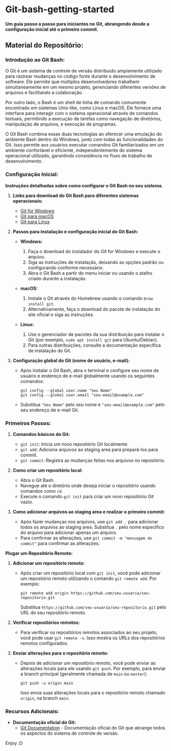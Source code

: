 # Git-bash-getting-started
#### Um guia passo a passo para iniciantes no Git, abrangendo desde a configuração inicial até o primeiro commit.

## Material do Repositório:

### Introdução ao Git Bash:

O Git é um sistema de controle de versão distribuído amplamente utilizado para rastrear mudanças no código fonte durante o desenvolvimento de software. Ele permite que múltiplos desenvolvedores trabalhem simultaneamente em um mesmo projeto, gerenciando diferentes versões de arquivos e facilitando a colaboração.

Por outro lado, o Bash é um shell de linha de comando comumente encontrado em sistemas Unix-like, como Linux e macOS. Ele fornece uma interface para interagir com o sistema operacional através de comandos textuais, permitindo a execução de tarefas como navegação de diretórios, manipulação de arquivos, e execução de programas.

O Git Bash combina essas duas tecnologias ao oferecer uma emulação do ambiente Bash dentro do Windows, junto com todas as funcionalidades do Git. Isso permite aos usuários executar comandos Git familiarizados em um ambiente confortável e eficiente, independentemente do sistema operacional utilizado, garantindo consistência no fluxo de trabalho de desenvolvimento.

### Configuração Inicial:

**Instruções detalhadas sobre como configurar o Git Bash no seu sistema.**

1. **Links para download do Git Bash para diferentes sistemas operacionais:**
   - [Git for Windows](https://gitforwindows.org/)
   - [Git para macOS](https://git-scm.com/download/mac)
   - [Git para Linux](https://git-scm.com/download/linux)

2. **Passos para instalação e configuração inicial do Git Bash:**
   - **Windows:**
     1. Faça o download do instalador do Git for Windows e execute o arquivo.
     2. Siga as instruções de instalação, deixando as opções padrão ou configurando conforme necessário.
     3. Abra o Git Bash a partir do menu iniciar ou usando o atalho criado durante a instalação.

   - **macOS:**
     1. Instale o Git através do Homebrew usando o comando `brew install git`.
     2. Alternativamente, faça o download do pacote de instalação do site oficial e siga as instruções.

   - **Linux:**
     1. Use o gerenciador de pacotes da sua distribuição para instalar o Git (por exemplo, `sudo apt install git` para Ubuntu/Debian).
     2. Para outras distribuições, consulte a documentação específica de instalação do Git.

3. **Configuração global do Git (nome de usuário, e-mail):**
   - Após instalar o Git Bash, abra o terminal e configure seu nome de usuário e endereço de e-mail globalmente usando os seguintes comandos:
     ```
     git config --global user.name "Seu Nome"
     git config --global user.email "seu-email@example.com"
     ```
   - Substitua `"Seu Nome"` pelo seu nome e `"seu-email@example.com"` pelo seu endereço de e-mail Git.

### Primeiros Passos:

1. **Comandos básicos do Git:**
   - `git init`: Inicia um novo repositório Git localmente.
   - `git add`: Adiciona arquivos ao staging area para prepará-los para commit.
   - `git commit`: Registra as mudanças feitas nos arquivos no repositório.

2. **Como criar um repositório local:**
   - Abra o Git Bash.
   - Navegue até o diretório onde deseja iniciar o repositório usando comandos como `cd`.
   - Execute o comando `git init` para criar um novo repositório Git vazio.

3. **Como adicionar arquivos ao staging area e realizar o primeiro commit:**
   - Após fazer mudanças nos arquivos, use `git add .` para adicionar todos os arquivos ao staging area. Substitua `.` pelo nome específico do arquivo para adicionar apenas um arquivo.
   - Para confirmar as alterações, use `git commit -m "mensagem do commit"` para confirmar as alterações.

**Plugar um Repositório Remoto:**

1. **Adicionar um repositório remoto:**
   - Após criar um repositório local com `git init`, você pode adicionar um repositório remoto utilizando o comando `git remote add`. Por exemplo:
     ```
     git remote add origin https://github.com/seu-usuario/seu-repositorio.git
     ```
     Substitua `https://github.com/seu-usuario/seu-repositorio.git` pelo URL do seu repositório remoto.

2. **Verificar repositórios remotos:**
   - Para verificar os repositórios remotos associados ao seu projeto, você pode usar `git remote -v`. Isso mostra os URLs dos repositórios remotos configurados.

3. **Enviar alterações para o repositório remoto:**
   - Depois de adicionar um repositório remoto, você pode enviar as alterações locais para ele usando `git push`. Por exemplo, para enviar a branch principal (geralmente chamada de `main` ou `master`):
     ```
     git push -u origin main
     ```
     Isso envia suas alterações locais para o repositório remoto chamado `origin`, na branch `main`.

### Recursos Adicionais:

- **Documentação oficial do Git:**
  - [Git Documentation](https://git-scm.com/doc) - Documentação oficial do Git que abrange todos os aspectos do sistema de controle de versão.


Enjoy ;D